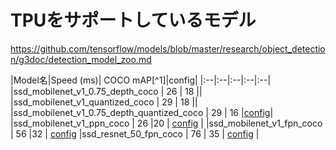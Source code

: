 # TPUをサポートしているモデル

https://github.com/tensorflow/models/blob/master/research/object_detection/g3doc/detection_model_zoo.md


|Model名|Speed (ms)|	COCO mAP[^1]|config|
|:--|:--|:--|:--|:--|
|ssd_mobilenet_v1_0.75_depth_coco | 26 |	18	||
|ssd_mobilenet_v1_quantized_coco  | 29 |	18	||
|ssd_mobilenet_v1_0.75_depth_quantized_coco  | 29 | 16 |[config](https://github.com/tensorflow/models/blob/master/research/object_detection/samples/configs/ssd_mobilenet_v1_0.75_depth_quantized_300x300_pets_sync.config)|
|ssd_mobilenet_v1_ppn_coco | 26	|20	| [config](https://github.com/tensorflow/models/blob/master/research/object_detection/samples/configs/ssd_mobilenet_v1_ppn_shared_box_predictor_300x300_coco14_sync.config) |
|ssd_mobilenet_v1_fpn_coco |	56	|32	| [config](https://github.com/tensorflow/models/blob/master/research/object_detection/samples/configs/ssd_mobilenet_v1_fpn_shared_box_predictor_640x640_coco14_sync.config)
|ssd_resnet_50_fpn_coco | 76 | 35 | [config](https://github.com/tensorflow/models/blob/master/research/object_detection/samples/configs/ssd_resnet50_v1_fpn_shared_box_predictor_640x640_coco14_sync.config) |


